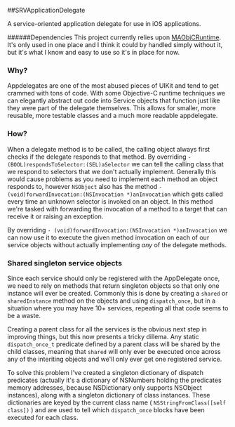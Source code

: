 ##SRVApplicationDelegate

 A service-oriented application delegate for use in iOS applications.


######Dependencies
This project currently relies upon [MAObjCRuntime](https://github.com/mikeash/MAObjCRuntime).  It's only used in one place and I think it could by handled simply without it, but it's what I know and easy to use so it's in place for now.

### Why?
Appdelegates are one of the most abused pieces of UIKit and tend to get crammed with tons of code.  With some Objective-C runtime techniques we can elegantly abstract out code into Service objects that function just like they were part of the delegate themselves.  This allows for smaller, more reusable, more testable classes and a much more readable appdelegate.

### How?
When a delegate method is to be called, the calling object always first checks if the delegate responds to that method.  By overriding `- (BOOL)respondsToSelector:(SEL)aSelector` we can tell the calling class that we respond to selectors that we don't actually implement.  Generally this would cause problems as you need to implement each method an object responds to, however `NSObject` also has the method `- (void)forwardInvocation:(NSInvocation *)anInvocation` which gets called every time an unknown selector is invoked on an object.  In this method we're tasked with forwarding the invocation of a method to a target that can receive it or raising an exception.

By overriding `- (void)forwardInvocation:(NSInvocation *)anInvocation` we can now use it to execute the given method invocation on each of our service objects without actually implementing *any* of the delegate methods.

### Shared singleton service objects
Since each service should only be registered with the AppDelegate once, we need to rely on methods that return singleton objects so that only one instance will ever be created.  Commonly this is done by creating a `shared` or `sharedInstance` method on the objects and using `dispatch_once`, but in a situation where you may have 10+ services, repeating all that code seems to be a waste.  

Creating a parent class for all the services is the obvious next step in improving things, but this now presents a tricky dillema.  Any static `dispatch_once_t` predicate defined by a parent class will be shared by the child classes, meaning that `shared` will only ever be executed once across any of the interiting objects and we'll only ever get one registered service.

To solve this problem I've created a singleton dictionary of dispatch predicates (actually it's a dictionary of NSNumbers holding the predicates memory addresses, because NSDictionary only supports NSObject instances), along with a singleton dictionary of class instances.  These dictionaries are keyed by the current class name ( `NSStringFromClass([self class])` ) and are used to tell which `dispatch_once` blocks have been executed for each class.


